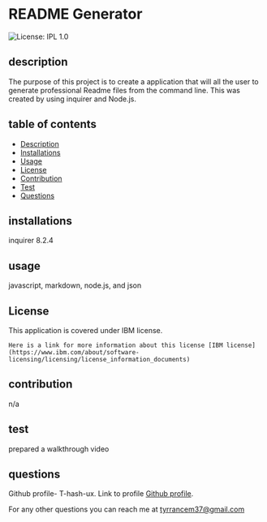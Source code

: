 # README Generator
  ![License: IPL 1.0](https://img.shields.io/badge/License-IPL_1.0-blue.svg)
  ## description
  The purpose of this project is to create a application that will all the user to generate  professional Readme files from the command line. This was created by using inquirer and Node.js.
  ## table of contents
  * [Description](#description)
  * [Installations](#installations)
  * [Usage](#usage)
  * [License](#license)
  * [Contribution](#contribution)
  * [Test](#test)
  * [Questions](#questions)
  

  ## installations
  inquirer 8.2.4
  ## usage
  javascript, markdown, node.js, and json
  ## License
 This application is covered under IBM license.

    Here is a link for more information about this license [IBM license](https://www.ibm.com/about/software-licensing/licensing/license_information_documents)

  ## contribution
  n/a
  ## test
  prepared a walkthrough video
  ## questions
  Github profile- T-hash-ux. Link to profile [Github profile](https://github.com/T-hash-ux).

  For any other questions you can reach me at tyrrancem37@gmail.com

